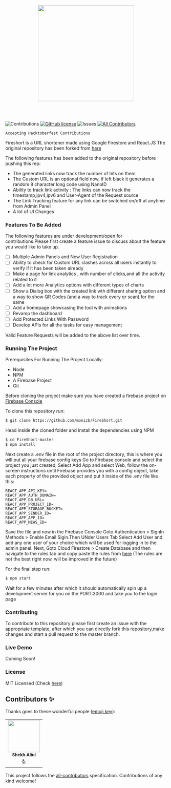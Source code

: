 <p align="center">
<img src="https://firebasestorage.googleapis.com/v0/b/trello-87674.appspot.com/o/Untitled%20design.gif?alt=media&token=ceff00a1-4d3a-4b05-9ffd-68e90f458b2e" width="300"/>
 </p>
 <br>
 <br>

![Contributions](https://img.shields.io/badge/contributions-welcome-brightgreen.svg)
[![GitHub license](https://img.shields.io/github/license/thedevs-network/kutt.svg)](https://github.com/monizb/FireShort/blob/master/LICENSE)
![Issues](https://img.shields.io/github/issues/monizb/FireShort)
[![All Contributors](https://img.shields.io/badge/all_contributors-1-orange.svg?style=flat-square)](#contributors-)

`Accepting Hacktoberfest Contributions`

Fireshort is a URL shortener made using Google Firestore and React.JS The
original repository has been forked from
[here](https://github.com/xprilion/fireshort)

The following features has been added to the original repository before pushing
this rep:

- The generated links now track the number of hits on them
- The Custom URL is an optional field now, if left black it generates a random 8
  character long code using NanoID
- Ability to track link activity : The links can now track the
  timestamp,ipv4,ipv6 and User-Agent of the Request source
- The Link Tracking feature for any link can be switched on/off at anytime from
  Admin Panel
- A lot of UI Changes

### Features To Be Added

The following features are under development/open for contributions.Please first
create a feature issue to discuss about the feature you would like to take up.

- [ ] Multiple Admin Panels and New User Registration
- [ ] Ability to check for Custom URL clashes across all users instantly to
      verify if it has been taken already
- [ ] Make a page for link analytics , with number of clicks,and all the
      activity related to it
- [ ] Add a lot more Analytics options with different types of charts
- [ ] Show a Dialog box with the created link wth different sharing option and a
      way to show QR Codes (and a way to track every qr scan) for the same
- [ ] Add a homepage showcasing the tool with animations
- [ ] Revamp the dashboard
- [ ] Add Protected Links With Password
- [ ] Develop APIs for all the tasks for easy management

Valid Feature Requests will be added to the above list over time.

### Running The Project

Prerequisites For Running The Project Locally:

- Node
- NPM
- A Firebase Project
- Git

Before cloning the project make sure you have created a firebase project on
[Firebase Console](http://console.firebase.google.com)

To clone this repository run:

```sh
$ git clone https://github.com/monizb/FireShort.git
```

Head inside the cloned folder and install the dependencies using NPM

```sh
$ cd FireShort-master
$ npm install
```

Next create a .env file in the root of the project directory, this is where you
will put all your firebase config keys Go to Firebase console and select the
project you just created, Select Add App and select Web, follow the on-screen
instructions until Firebase provides you with a config object, take each
property of the provided object and put it inside of the .env file like this:

```
REACT_APP_API_KEY=
REACT_APP_AUTH_DOMAIN=
REACT_APP_DB_URL=
REACT_APP_PROJECT_ID=
REACT_APP_STORAGE_BUCKET=
REACT_APP_SENDER_ID=
REACT_APP_APP_ID=
REACT_APP_MEAS_ID=
```

Save the file and now in the Firebase Console Goto Authentication > SignIn
Methods > Enable Email Sigin.Then UNder Users Tab Select Add User and add any
one user of your choice which will be used for logging in to the admin panel.
Next, Goto Cloud Firestore > Create Database and then navigate to the rules tab
and copy paste the rules from
[here](https://github.com/monizb/FireShort/blob/master/db-rules.json) (The rules
are not the best right now, will be improved in the future)

For the final step run:

```sh
$ npm start
```

Wait for a few minutes after which it should automatically spin up a development
server for you on the PORT:3000 and take you to the login page

### Contributing

To contribute to this repository please first create an issue with the
appropriate template, after which you can directly fork this repository,make
changes and start a pull request to the master branch.

### Live Demo

Coming Soon!

### License

MIT Licensed (Check
[here](https://github.com/monizb/FireShort/blob/master/LICENSE))

## Contributors ✨

Thanks goes to these wonderful people
([emoji key](https://allcontributors.org/docs/en/emoji-key)):

<!-- ALL-CONTRIBUTORS-LIST:START - Do not remove or modify this section -->
<!-- prettier-ignore-start -->
<!-- markdownlint-disable -->
<table>
  <tr>
    <td align="center"><a href="https://alii13.github.io/portfolio/"><img src="https://avatars1.githubusercontent.com/u/48530814?v=4" width="100px;" alt=""/><br /><sub><b>Shekh Aliul</b></sub></a><br /><a href="#a11y-alii13" title="Accessibility">️️️️♿️</a></td>
  </tr>
</table>

<!-- markdownlint-enable -->
<!-- prettier-ignore-end -->

<!-- ALL-CONTRIBUTORS-LIST:END -->

This project follows the
[all-contributors](https://github.com/all-contributors/all-contributors)
specification. Contributions of any kind welcome!
